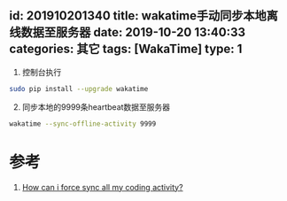 id: 201910201340
title: wakatime手动同步本地离线数据至服务器
date: 2019-10-20 13:40:33
categories: 其它
tags: [WakaTime]
type: 1
---------

1. 控制台执行
```bash
sudo pip install --upgrade wakatime
```
2. 同步本地的9999条heartbeat数据至服务器
```bash
wakatime --sync-offline-activity 9999
```
# 参考
1. [How can i force sync all my coding activity?](https://github.com/wakatime/wakatime/issues/157)